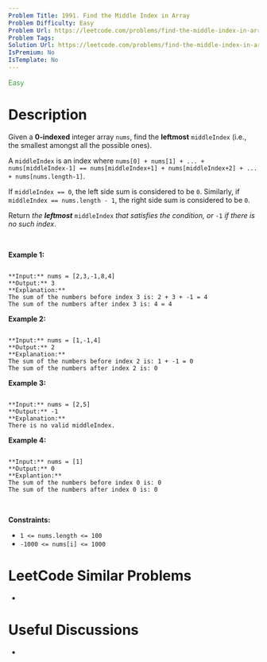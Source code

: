 ```yaml
---
Problem Title: 1991. Find the Middle Index in Array
Problem Difficulty: Easy
Problem Url: https://leetcode.com/problems/find-the-middle-index-in-array/
Problem Tags: 
Solution Url: https://leetcode.com/problems/find-the-middle-index-in-array/solution/
IsPremium: No
IsTemplate: No
---
```


<span style="color: rgb(67, 160, 71);">Easy</span>

# Description

Given a **0-indexed** integer array `nums`, find the **leftmost** `middleIndex` (i.e., the smallest amongst all the possible ones).


A `middleIndex` is an index where `nums[0] + nums[1] + ... + nums[middleIndex-1] == nums[middleIndex+1] + nums[middleIndex+2] + ... + nums[nums.length-1]`.


If `middleIndex == 0`, the left side sum is considered to be `0`. Similarly, if `middleIndex == nums.length - 1`, the right side sum is considered to be `0`.


Return *the **leftmost*** `middleIndex` *that satisfies the condition, or* `-1` *if there is no such index*.


 


**Example 1:**



```

**Input:** nums = [2,3,-1,8,4]
**Output:** 3
**Explanation:**
The sum of the numbers before index 3 is: 2 + 3 + -1 = 4
The sum of the numbers after index 3 is: 4 = 4

```

**Example 2:**



```

**Input:** nums = [1,-1,4]
**Output:** 2
**Explanation:**
The sum of the numbers before index 2 is: 1 + -1 = 0
The sum of the numbers after index 2 is: 0

```

**Example 3:**



```

**Input:** nums = [2,5]
**Output:** -1
**Explanation:**
There is no valid middleIndex.

```

**Example 4:**



```

**Input:** nums = [1]
**Output:** 0
**Explantion:**
The sum of the numbers before index 0 is: 0
The sum of the numbers after index 0 is: 0

```

 


**Constraints:**


* `1 <= nums.length <= 100`
* `-1000 <= nums[i] <= 1000`




# LeetCode Similar Problems

- []()

# Useful Discussions

- []()

